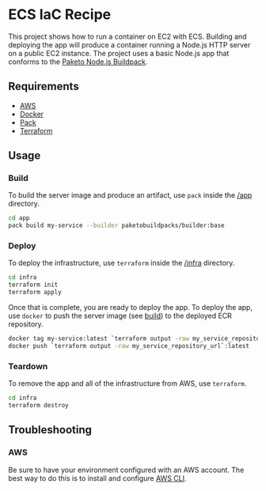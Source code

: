 # ECS IaC Recipe

This project shows how to run a container on EC2 with ECS. Building and deploying the app will produce a container running a Node.js HTTP server on a public EC2 instance. The project uses a basic Node.js app that conforms to the [Paketo Node.js Buildpack][paketo-nodejs].

## Requirements

* [AWS][aws]
* [Docker][docker]
* [Pack][pack]
* [Terraform][terraform]

## Usage

### Build

To build the server image and produce an artifact, use `pack` inside the [/app](/app) directory.

```sh
cd app
pack build my-service --builder paketobuildpacks/builder:base
```

### Deploy

To deploy the infrastructure, use `terraform` inside the [/infra](/infra) directory.

```sh
cd infra
terraform init
terraform apply
```

Once that is complete, you are ready to deploy the app. To deploy the app, use `docker` to push the server image (see [build](#build)) to the deployed ECR repository.

```sh
docker tag my-service:latest `terraform output -raw my_service_repository_url`:latest
docker push `terraform output -raw my_service_repository_url`:latest
```

### Teardown

To remove the app and all of the infrastructure from AWS, use `terraform`.

```sh
cd infra
terraform destroy
```

## Troubleshooting

### AWS

Be sure to have your environment configured with an AWS account. The best way to do this is to install and configure [AWS CLI][aws-cli].

[pack]: https://buildpacks.io/docs/tools/pack/
[docker]: https://www.docker.com
[terraform]: https://www.terraform.io
[aws]: https://aws.amazon.com
[paketo-nodejs]: https://paketo.io/docs/reference/nodejs-reference/
[aws-cli]: https://aws.amazon.com/cli/
